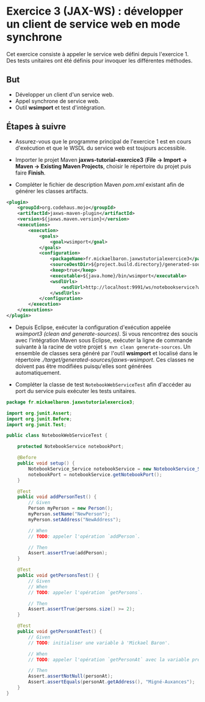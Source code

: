 # Exercice 3 (JAX-WS) : développer un client de service web en mode synchrone

Cet exercice consiste à appeler le service web défini depuis l'exercice 1. Des tests unitaires ont été définis pour invoquer les différentes méthodes.

## But

* Développer un client d'un service web.
* Appel synchrone de service web.
* Outil **wsimport** et test d'intégration.

## Étapes à suivre

* Assurez-vous que le programme principal de l'exercice 1 est en cours d'exécution et que le WSDL du service web est toujours accessible.

* Importer le projet Maven **jaxws-tutorial-exercice3** (**File -> Import -> Maven -> Existing Maven Projects**, choisir le répertoire du projet puis faire **Finish**.

* Compléter le fichier de description Maven *pom.xml* existant afin de générer les classes artifacts.

```xml
<plugin>
    <groupId>org.codehaus.mojo</groupId>
    <artifactId>jaxws-maven-plugin</artifactId>
    <version>${jaxws.maven.version}</version>
    <executions>
        <execution>
            <goals>
                <goal>wsimport</goal>
            </goals>
            <configuration>
                <packageName>fr.mickaelbaron.jaxwstutorialexercice3</packageName>
                <sourceDestDir>${project.build.directory}/generated-sources/jaxws-wsimport</sourceDestDir>
                <keep>true</keep>
                <executable>${java.home}/bin/wsimport</executable>
                <wsdlUrls>
                    <wsdlUrl>http://localhost:9991/ws/notebookservice?wsdl</wsdlUrl>
                </wsdlUrls>
            </configuration>
        </execution>
    </executions>
</plugin>
```

* Depuis Eclipse, exécuter la configuration d'exécution appelée *wsimport3 (clean and generate-sources)*. Si vous rencontrez des soucis avec l'intégration Maven sous Eclipse, exécuter la ligne de commande suivante à la racine de votre projet `$ mvn clean generate-sources`. Un ensemble de classes sera généré par l'outil **wsimport** et localisé dans le répertoire *./target/generated-sources/jaxws-wsimport*. Ces classes ne doivent pas être modifiées puisqu'elles sont générées automatiquement.

* Compléter la classe de test `NotebookWebServiceTest` afin d'accéder au port du service puis exécuter les tests unitaires.

```java
package fr.mickaelbaron.jaxwstutorialexercice3;

import org.junit.Assert;
import org.junit.Before;
import org.junit.Test;

public class NotebookWebServiceTest {

    protected NotebookService notebookPort;

    @Before
    public void setup() {
        NotebookService_Service notebookService = new NotebookService_Service();
        notebookPort = notebookService.getNotebookPort();
    }

    @Test
    public void addPersonTest() {
        // Given
        Person myPerson = new Person();
        myPerson.setName("NewPerson");
        myPerson.setAddress("NewAddress");

        // When
        // TODO: appeler l'opération `addPerson`.

        // Then
        Assert.assertTrue(addPerson);
    }

    @Test
    public void getPersonsTest() {
        // Given
        // When
        // TODO: appeler l'opération `getPersons`.

        // Then
        Assert.assertTrue(persons.size() >= 2);
    }

    @Test
    public void getPersonAtTest() {
        // Given
        // TODO: initialiser une variable à 'Mickael Baron'.

        // When
        // TODO: appeler l'opération `getPersonAt` avec la variable précédente.

        // Then
        Assert.assertNotNull(personAt);
        Assert.assertEquals(personAt.getAddress(), "Migné-Auxances");
    }
}
```
